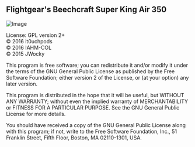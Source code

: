 Flightgear's Beechcraft Super King Air 350 
-------------------------------------------

![Image](https://upload.wikimedia.org/wikipedia/commons/0/02/Beech_b300_kingair_350_m-five_arp.jpg)

License: GPL version 2+<br>
:copyright: 2016 it0uchpods <br>
:copyright: 2016 IAHM-COL <br>
:copyright: 2015 JWocky <br>

This program is free software; you can redistribute it and/or
modify it under the terms of the GNU General Public License
as published by the Free Software Foundation; either version 2
of the License, or (at your option) any later version.

This program is distributed in the hope that it will be useful,
but WITHOUT ANY WARRANTY; without even the implied warranty of
MERCHANTABILITY or FITNESS FOR A PARTICULAR PURPOSE.  See the
GNU General Public License for more details.

You should have received a copy of the GNU General Public License
along with this program; if not, write to the Free Software
Foundation, Inc., 51 Franklin Street, Fifth Floor, Boston, MA  02110-1301, USA.
